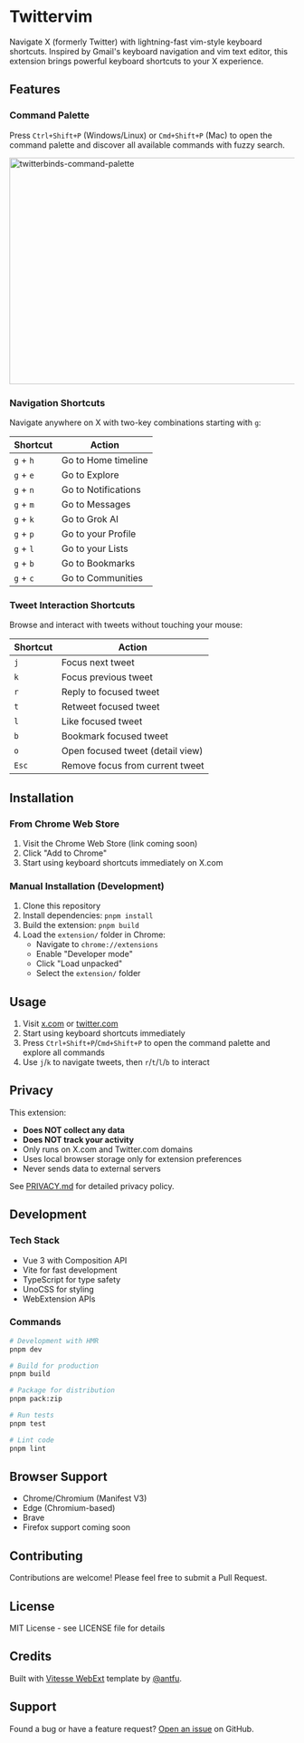 # Twittervim

Navigate X (formerly Twitter) with lightning-fast vim-style keyboard shortcuts. Inspired by Gmail's keyboard navigation and vim text editor, this extension brings powerful keyboard shortcuts to your X experience.

## Features

### Command Palette
Press `Ctrl+Shift+P` (Windows/Linux) or `Cmd+Shift+P` (Mac) to open the command palette and discover all available commands with fuzzy search.

<img width="640" height="400" alt="twitterbinds-command-palette" src="https://github.com/user-attachments/assets/d28c5023-0fad-4eb2-9952-2c5ef2c2e2b0" />


### Navigation Shortcuts

Navigate anywhere on X with two-key combinations starting with `g`:

| Shortcut | Action |
|----------|--------|
| `g` + `h` | Go to Home timeline |
| `g` + `e` | Go to Explore |
| `g` + `n` | Go to Notifications |
| `g` + `m` | Go to Messages |
| `g` + `k` | Go to Grok AI |
| `g` + `p` | Go to your Profile |
| `g` + `l` | Go to your Lists |
| `g` + `b` | Go to Bookmarks |
| `g` + `c` | Go to Communities |

### Tweet Interaction Shortcuts

Browse and interact with tweets without touching your mouse:

| Shortcut | Action |
|----------|--------|
| `j` | Focus next tweet |
| `k` | Focus previous tweet |
| `r` | Reply to focused tweet |
| `t` | Retweet focused tweet |
| `l` | Like focused tweet |
| `b` | Bookmark focused tweet |
| `o` | Open focused tweet (detail view) |
| `Esc` | Remove focus from current tweet |

## Installation

### From Chrome Web Store
1. Visit the Chrome Web Store (link coming soon)
2. Click "Add to Chrome"
3. Start using keyboard shortcuts immediately on X.com

### Manual Installation (Development)
1. Clone this repository
2. Install dependencies: `pnpm install`
3. Build the extension: `pnpm build`
4. Load the `extension/` folder in Chrome:
   - Navigate to `chrome://extensions`
   - Enable "Developer mode"
   - Click "Load unpacked"
   - Select the `extension/` folder

## Usage

1. Visit [x.com](https://x.com) or [twitter.com](https://twitter.com)
2. Start using keyboard shortcuts immediately
3. Press `Ctrl+Shift+P`/`Cmd+Shift+P` to open the command palette and explore all commands
4. Use `j`/`k` to navigate tweets, then `r`/`t`/`l`/`b` to interact

## Privacy

This extension:
- **Does NOT collect any data**
- **Does NOT track your activity**
- Only runs on X.com and Twitter.com domains
- Uses local browser storage only for extension preferences
- Never sends data to external servers

See [PRIVACY.md](./PRIVACY.md) for detailed privacy policy.

## Development

### Tech Stack
- Vue 3 with Composition API
- Vite for fast development
- TypeScript for type safety
- UnoCSS for styling
- WebExtension APIs

### Commands
```bash
# Development with HMR
pnpm dev

# Build for production
pnpm build

# Package for distribution
pnpm pack:zip

# Run tests
pnpm test

# Lint code
pnpm lint
```

## Browser Support

- Chrome/Chromium (Manifest V3)
- Edge (Chromium-based)
- Brave
- Firefox support coming soon

## Contributing

Contributions are welcome! Please feel free to submit a Pull Request.

## License

MIT License - see LICENSE file for details

## Credits

Built with [Vitesse WebExt](https://github.com/antfu/vitesse-webext) template by [@antfu](https://github.com/antfu).

## Support

Found a bug or have a feature request? [Open an issue](https://github.com/codybontecou/twittervim/issues) on GitHub.
